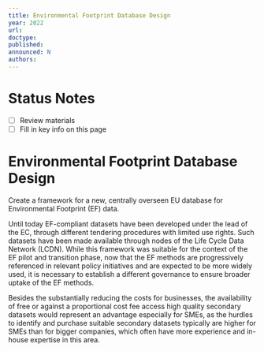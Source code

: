 ```yaml
---
title: Environmental Footprint Database Design
year: 2022
url: 
doctype: 
published: 
announced: N
authors:
---
```


# Status Notes

- [ ] Review materials
- [ ] Fill in key info on this page

# Environmental Footprint Database Design

Create a framework for a new, centrally overseen EU database for Environmental Footprint (EF) data.

Until today EF-compliant datasets have been developed under the lead of the EC, through different tendering procedures with limited use rights. Such datasets have been made available through nodes of the Life Cycle Data Network (LCDN). While this framework was suitable for the context of the EF pilot and transition phase, now that the EF methods are progressively referenced in relevant policy initiatives and are expected to be more widely used, it is necessary to establish a different governance to ensure broader uptake of the EF methods.

Besides the substantially reducing the costs for businesses, the availability of free or against a proportional cost fee access high quality secondary datasets would represent an advantage especially for SMEs, as the hurdles to identify and purchase suitable secondary datasets typically are higher for SMEs than for bigger companies, which often have more experience and in-house expertise in this area.
